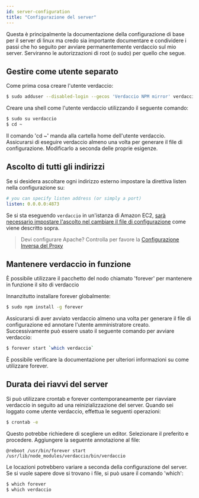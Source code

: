 ```yaml
---
id: server-configuration
title: "Configurazione del server"
---
```

Questa è principalmente la documentazione della configurazione di base per il server di linux ma credo sia importante documentare e condividere i passi che ho seguito per avviare permanentemente verdaccio sul mio server. Serviranno le autorizzazioni di root (o sudo) per quello che segue.

## Gestire come utente separato

Come prima cosa creare l'utente verdaccio:

```bash
$ sudo adduser --disabled-login --gecos 'Verdaccio NPM mirror' verdaccio
```

Creare una shell come l'utente verdaccio utilizzando il seguente comando:

```bash
$ sudo su verdaccio
$ cd ~
```

Il comando 'cd ~' manda alla cartella home dell'utente verdaccio. Assicurarsi di eseguire verdaccio almeno una volta per generare il file di configurazione. Modificarlo a seconda delle proprie esigenze.

## Ascolto di tutti gli indirizzi

Se si desidera ascoltare ogni indirizzo esterno impostare la direttiva listen nella configurazione su:

```yaml
# you can specify listen address (or simply a port)
listen: 0.0.0.0:4873
```

Se si sta eseguendo `verdaccio` in un'istanza di Amazon EC2, [ sarà necessario impostare l'ascolto nel cambiare il file di configurazione](https://github.com/verdaccio/verdaccio/issues/314#issuecomment-327852203) come viene descritto sopra.

> Devi configurare Apache? Controlla per favore la [Configurazione Inversa del Proxy](reverse-proxy.md)

## Mantenere verdaccio in funzione

È possibile utilizzare il pacchetto del nodo chiamato 'forever' per mantenere in funzione il sito di verdaccio

Innanzitutto installare forever globalmente:

```bash
$ sudo npm install -g forever
```

Assicurarsi di aver avviato verdaccio almeno una volta per generare il file di configurazione ed annotare l'utente amministratore creato. Successivamente può essere usato il seguente comando per avviare verdaccio:

```bash
$ forever start `which verdaccio`
```

È possibile verificare la documentazione per ulteriori informazioni su come utilizzare forever.

## Durata dei riavvi del server

Si può utilizzare crontab e forever contemporaneamente per riavviare verdaccio in seguito ad una reinizializzazione del server. Quando sei loggato come utente verdaccio, effettua le seguenti operazioni:

```bash
$ crontab -e
```

Questo potrebbe richiedere di scegliere un editor. Selezionare il preferito e procedere. Aggiungere la seguente annotazione al file:

    @reboot /usr/bin/forever start /usr/lib/node_modules/verdaccio/bin/verdaccio
    

Le locazioni potrebbero variare a seconda della configurazione del server. Se si vuole sapere dove si trovano i file, si può usare il comando 'which':

```bash
$ which forever
$ which verdaccio
```